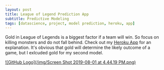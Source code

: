 ```yaml
---
layout: post
title: League of Legend Prediction App 
subtitle: Predictive Modeling
tags: [datascience, project, model prediction, heroku, app]
---
```

Gold in League of Legends is a biggest factor if a team will win. So focus on killing monsters and do not fall behind. Check out my [Heroku App](https://app-lol-predictions.herokuapp.com/) for an explanation. It's obvious that gold will determine the likely outcome of a game, but I exlcuded gold for my second model.  

[![GitHub Logo](/img/Screen Shot 2019-08-01 at 4.44.19 PM.png)](https://app-lol-predictions.herokuapp.com/)

